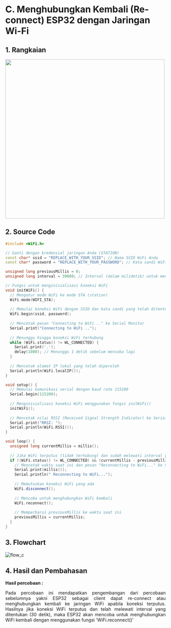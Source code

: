 # C. Menghubungkan Kembali (Re-connect) ESP32 dengan Jaringan Wi-Fi

## 1. Rangkaian

<img src="https://github.com/brianrahma/brian-system-embedded/assets/82065700/df22b4a6-37f9-4eda-8d9c-644d8d0cfec3" width="500">

## 2. Source Code

```cpp
#include <WiFi.h>

// Ganti dengan kredensial jaringan Anda (STATION)
const char* ssid = "REPLACE_WITH_YOUR_SSID"; // Nama SSID WiFi Anda
const char* password = "REPLACE_WITH_YOUR_PASSWORD"; // Kata sandi WiFi Anda

unsigned long previousMillis = 0;
unsigned long interval = 30000; // Interval (dalam milidetik) untuk mencoba kembali koneksi WiFi

// Fungsi untuk menginisialisasi koneksi WiFi
void initWiFi() {
  // Mengatur mode WiFi ke mode STA (station)
  WiFi.mode(WIFI_STA);
  
  // Memulai koneksi WiFi dengan SSID dan kata sandi yang telah ditentukan
  WiFi.begin(ssid, password);
  
  // Mencetak pesan "Connecting to WiFi .." ke Serial Monitor
  Serial.print("Connecting to WiFi ..");
  
  // Menunggu hingga koneksi WiFi terhubung
  while (WiFi.status() != WL_CONNECTED) {
    Serial.print('.');
    delay(1000); // Menunggu 1 detik sebelum mencoba lagi
  }
  
  // Mencetak alamat IP lokal yang telah diperoleh
  Serial.println(WiFi.localIP());
}

void setup() {
  // Memulai komunikasi serial dengan baud rate 115200
  Serial.begin(115200);
  
  // Menginisialisasi koneksi WiFi menggunakan fungsi initWiFi()
  initWiFi();
  
  // Mencetak nilai RSSI (Received Signal Strength Indicator) ke Serial Monitor
  Serial.print("RRSI: ");
  Serial.println(WiFi.RSSI());
}

void loop() {
  unsigned long currentMillis = millis();
  
  // Jika WiFi terputus (tidak terhubung) dan sudah melewati interval yang ditentukan
  if ((WiFi.status() != WL_CONNECTED) && (currentMillis - previousMillis >= interval)) {
    // Mencetak waktu saat ini dan pesan "Reconnecting to WiFi..." ke Serial Monitor
    Serial.print(millis());
    Serial.println(" Reconnecting to WiFi...");
    
    // Memutuskan koneksi WiFi yang ada
    WiFi.disconnect();
    
    // Mencoba untuk menghubungkan WiFi kembali
    WiFi.reconnect();
    
    // Memperbarui previousMillis ke waktu saat ini
    previousMillis = currentMillis;
  }
}

```


## 3. Flowchart

![flow_c](https://github.com/milham08330/Embedded-System/assets/42812745/ef5fe496-02f4-48d6-93c4-f0b9545f4708)

## 4. Hasil dan Pembahasan

 **Hasil percobaan :**


<p align="justify">Pada percobaan ini mendapatkan pengembangan dari percobaan sebelumnya yakni ESP32 sebagai client dapat re-connect atau menghubungkan kembali ke jaringan WiFi apabila koneksi terputus. Hasilnya jika koneksi WiFi terputus dan telah melewati interval yang ditentukan (30 detik), maka ESP32 akan mencoba untuk menghubungkan WiFi kembali dengan menggunakan fungsi 'WiFi.reconnect()'
